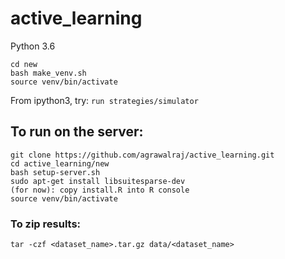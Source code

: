 # active_learning

Python 3.6

```
cd new
bash make_venv.sh
source venv/bin/activate
```

From ipython3, try:
`run strategies/simulator`

## To run on the server:
```
git clone https://github.com/agrawalraj/active_learning.git
cd active_learning/new
bash setup-server.sh
sudo apt-get install libsuitesparse-dev
(for now): copy install.R into R console
source venv/bin/activate
```
### To zip results:
```
tar -czf <dataset_name>.tar.gz data/<dataset_name>
```

